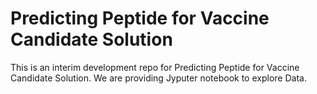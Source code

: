 # Predicting Peptide for Vaccine Candidate Solution

This is an interim development repo for Predicting Peptide for Vaccine Candidate Solution.
We are providing Jyputer notebook to explore Data.

